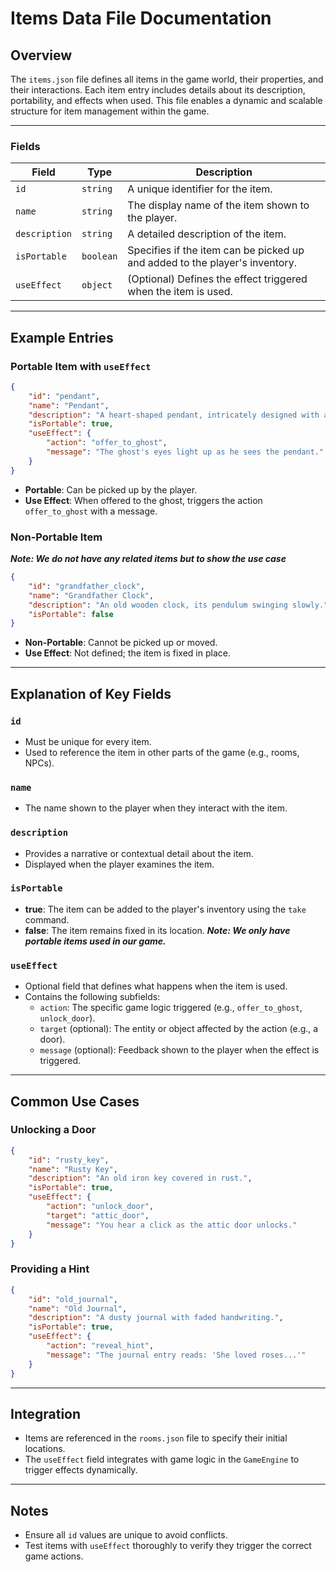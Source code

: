 # Items Data File Documentation

## Overview
The `items.json` file defines all items in the game world, their properties, and their interactions. Each item entry includes details about its description, portability, and effects when used. This file enables a dynamic and scalable structure for item management within the game.

---

### Fields

| Field         | Type      | Description                                                                 |
|---------------|-----------|-----------------------------------------------------------------------------|
| `id`          | `string`  | A unique identifier for the item.                                          |
| `name`        | `string`  | The display name of the item shown to the player.                          |
| `description` | `string`  | A detailed description of the item.                                        |
| `isPortable`  | `boolean` | Specifies if the item can be picked up and added to the player's inventory. |
| `useEffect`   | `object`  | (Optional) Defines the effect triggered when the item is used.             |

---

## Example Entries

### Portable Item with `useEffect`
```json
{
    "id": "pendant",
    "name": "Pendant",
    "description": "A heart-shaped pendant, intricately designed with an engraving that reads 'Forever yours.'",
    "isPortable": true,
    "useEffect": {
        "action": "offer_to_ghost",
        "message": "The ghost's eyes light up as he sees the pendant."
    }
}
```
- **Portable**: Can be picked up by the player.
- **Use Effect**: When offered to the ghost, triggers the action `offer_to_ghost` with a message.

### Non-Portable Item
***Note: We do not have any related items but to show the use case*** 
```json
{
    "id": "grandfather_clock",
    "name": "Grandfather Clock",
    "description": "An old wooden clock, its pendulum swinging slowly.",
    "isPortable": false
}
```
- **Non-Portable**: Cannot be picked up or moved.
- **Use Effect**: Not defined; the item is fixed in place.

---

## Explanation of Key Fields

### `id`
- Must be unique for every item.
- Used to reference the item in other parts of the game (e.g., rooms, NPCs).

### `name`
- The name shown to the player when they interact with the item.

### `description`
- Provides a narrative or contextual detail about the item.
- Displayed when the player examines the item.

### `isPortable`
- **true**: The item can be added to the player's inventory using the `take` command.
- **false**: The item remains fixed in its location.
***Note: We only have portable items used in our game.***

### `useEffect`
- Optional field that defines what happens when the item is used.
- Contains the following subfields:
  - `action`: The specific game logic triggered (e.g., `offer_to_ghost`, `unlock_door`).
  - `target` (optional): The entity or object affected by the action (e.g., a door).
  - `message` (optional): Feedback shown to the player when the effect is triggered.

---

## Common Use Cases

### Unlocking a Door
```json
{
    "id": "rusty_key",
    "name": "Rusty Key",
    "description": "An old iron key covered in rust.",
    "isPortable": true,
    "useEffect": {
        "action": "unlock_door",
        "target": "attic_door",
        "message": "You hear a click as the attic door unlocks."
    }
}
```

### Providing a Hint
```json
{
    "id": "old_journal",
    "name": "Old Journal",
    "description": "A dusty journal with faded handwriting.",
    "isPortable": true,
    "useEffect": {
        "action": "reveal_hint",
        "message": "The journal entry reads: 'She loved roses...'"
    }
}

```

---

## Integration
- Items are referenced in the `rooms.json` file to specify their initial locations.
- The `useEffect` field integrates with game logic in the `GameEngine` to trigger effects dynamically.

---

## Notes
- Ensure all `id` values are unique to avoid conflicts.
- Test items with `useEffect` thoroughly to verify they trigger the correct game actions.

